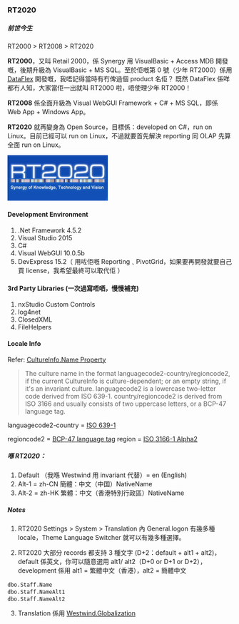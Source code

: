 ﻿### RT2020

##### 前世今生
RT2000 > RT2008 > RT2020

**RT2000**，又叫 Retail 2000，係 Synergy 用 VisualBasic + Access MDB 開發嘅，後期升級為 VisualBasic + MS SQL。至於佢嘅第 0 號（少年 RT2000）係用 [DataFlex](https://en.wikipedia.org/wiki/DataFlex) 開發嘅，我唔記得當時有冇俾過個 product 名佢？ 既然 DataFlex 係咩都冇人知，大家當佢一出就叫 RT2000 啦，唔使理少年 RT2000！

**RT2008** 係全面升級為 Visual WebGUI Framework + C# + MS SQL，即係 Web App + Windows App。

**RT2020** 就再變身為 Open Source，目標係：developed on C#，run on Linux。目前已經可以 run on Linux，不過就要首先解決 reporting 同 OLAP 先算全面 run on Linux。

![RT2020 Logo](https://github.com/paulusyeung/RT2020/blob/master/RT2020/Resources/Images/logo.png?raw=true)

#### Development Environment
1. .Net Framework 4.5.2
2. Visual Studio 2015
3. C#
4. Visual WebGUI 10.0.5b
5. DevExpress 15.2（ 用咗佢嘅 Reporting﹑PivotGrid，如果要再開發就要自己買 license，我希望最終可以取代佢 ）

#### 3rd Party Libraries (一次過寫唔哂，慢慢補充)
1. nxStudio Custom Controls
2. log4net
3. ClosedXML
4. FileHelpers


#### Locale Info

Refer: [CultureInfo.Name Property](https://docs.microsoft.com/en-us/dotnet/api/system.globalization.cultureinfo.name?view=netframework-4.8)
> The culture name in the format languagecode2-country/regioncode2, if the current CultureInfo is culture-dependent; or an empty string, if it's an invariant culture. languagecode2 is a lowercase two-letter code derived from ISO 639-1. country/regioncode2 is derived from ISO 3166 and usually consists of two uppercase letters, or a BCP-47 language tag.

languagecode2-country = [ISO 639-1](https://en.wikipedia.org/wiki/List_of_ISO_639-1_codes)

regioncode2 = [BCP-47 language tag](https://tools.ietf.org/html/bcp47) region = [ISO 3166-1 Alpha2](https://en.wikipedia.org/wiki/ISO_3166-1_alpha-2)

##### 喺 RT2020：

1. Default （我喺 Westwind 用 invariant 代替）= en (English)
2. Alt-1 = zh-CN 簡體：中文（中国）NativeName
3. Alt-2 = zh-HK 繁體：中文（香港特別行政區）NativeName

##### Notes

1. RT2020 Settings > System > Translation 內 General.logon 有幾多種 locale，Theme Language Switcher 就可以有幾多種選擇。

2. RT2020 大部分 records 都支持 3 種文字 (D+2：default + alt1 + alt2)，default 係英文，你可以隨意選用 alt1/ alt2（D+0 or D+1 or D+2），development 係用 alt1 = 繁體中文（香港），alt2 = 簡體中文
```
dbo.Staff.Name
dbo.Staff.NameAlt1
dbo.Staff.NameAlt2
```

3. Translation 係用 [Westwind.Globalization](https://github.com/RickStrahl/Westwind.Globalization)




